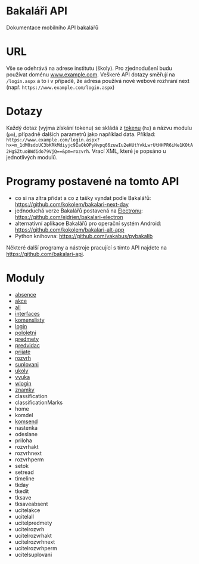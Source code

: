 # Bakaláři API
Dokumentace mobilního API bakalářů

# URL
Vše se odehrává na adrese institutu (školy). Pro zjednodušení budu používat doménu www.example.com. Veškeré API dotazy směřují na `/login.aspx` a to i v případě, že adresa používá nové webové rozhraní next (např. `https://www.example.com/login.aspx`)

# Dotazy
Každý dotaz (vyjma získání tokenu) se skládá z [tokenu](vypocitani_tokenu.md) (`hx`) a názvu modulu (`pm`), případně dalších parametrů jako například data. Příklad: `https://www.example.com/login.aspx?hx=m_1dM0sdoUC3bKRkMdiyjc9IaOkOPyNvpq66zuwIu2eHUtYvkLwrUtHHPR6iNe1KOtA2HgSZtuoBWdido79VjQ==&pm=rozvrh`. Vrací XML, které je popsáno u jednotlivých modulů.

# Programy postavené na tomto API
* co si na zítra přidat a co z tašky vyndat podle Bakalářů: https://github.com/kokolem/bakalari-next-day
* jednoduchá verze Bakalářů postavená na [Electronu](https://electronjs.org/): https://github.com/ejdrien/bakalari-electron
* alternativní aplikace Bakalářů pro operační systém Android: https://github.com/kokolem/bakalari-alt-app
* Python knihovna: https://github.com/vakabus/pybakalib

Některé další programy a nástroje pracující s tímto API najdete na https://github.com/bakalari-api.

# Moduly
* [absence](moduly/absence.md)
* [akce](moduly/akce.md)
* [all](moduly/all.md)
* [interfaces](moduly/interfaces.md)
* [komenslisty](moduly/komenslisty.md)
* [login](moduly/login.md)
* [pololetni](moduly/pololetni.md)
* [predmety](moduly/predmety.md)
* [predvidac](moduly/predvidac.md)
* [prijate](moduly/prijate.md)
* [rozvrh](moduly/rozvrh.md)
* [suplovani](moduly/suplovani.md)
* [ukoly](moduly/ukoly.md)
* [vyuka](moduly/vyuka.md)
* [wlogin](moduly/wlogin.md)
* [znamky](moduly/znamky.md)
* classification
* classificationMarks
* home
* komdel
* [komsend](moduly/komsend.md)
* nastenka
* odeslane
* priloha
* rozvrhakt
* rozvrhnext
* rozvrhperm
* setok
* setread
* timeline
* tkday
* tkedit
* tksave
* tksaveabsent
* ucitelakce
* ucitelall
* ucitelpredmety
* ucitelrozvrh
* ucitelrozvrhakt
* ucitelrozvrhnext
* ucitelrozvrhperm
* ucitelsuplovani
